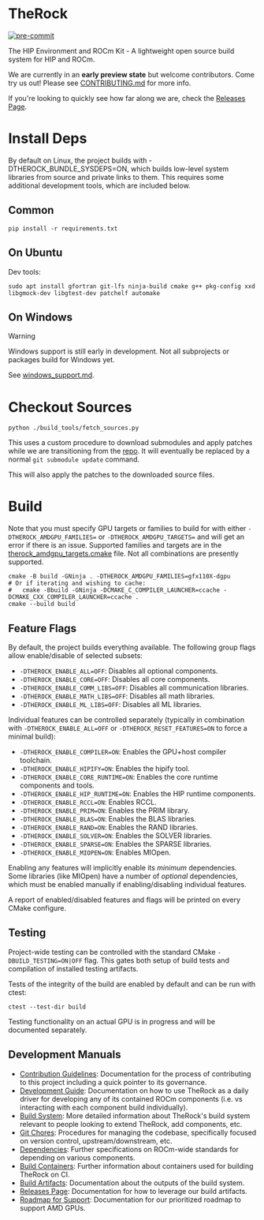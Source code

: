 # TheRock

[![pre-commit](https://img.shields.io/badge/pre--commit-enabled-brightgreen?logo=pre-commit)](https://github.com/pre-commit/pre-commit)

The HIP Environment and ROCm Kit - A lightweight open source build system for HIP and ROCm.

We are currently in an **early preview state** but welcome contributors. Come try us out!
Please see [CONTRIBUTING.md](CONTRIBUTING.md) for more info.

If you're looking to quickly see how far along we are, check the [Releases Page](RELEASES.md).

# Install Deps

By default on Linux, the project builds with -DTHEROCK_BUNDLE_SYSDEPS=ON, which
builds low-level system libraries from source and private links to them. This
requires some additional development tools, which are included below.

## Common

```
pip install -r requirements.txt
```

## On Ubuntu

Dev tools:

```
sudo apt install gfortran git-lfs ninja-build cmake g++ pkg-config xxd libgmock-dev libgtest-dev patchelf automake
```

## On Windows

> [!WARNING]
> Windows support is still early in development. Not all subprojects or packages build for Windows yet.

See [windows_support.md](./docs/development/windows_support.md).

# Checkout Sources

```
python ./build_tools/fetch_sources.py
```

This uses a custom procedure to download submodules and apply patches while
we are transitioning from the [repo](https://source.android.com/docs/setup/reference/repo).
It will eventually be replaced by a normal `git submodule update` command.

This will also apply the patches to the downloaded source files.

# Build

Note that you must specify GPU targets or families to build for with either
`-DTHEROCK_AMDGPU_FAMILIES=` or `-DTHEROCK_AMDGPU_TARGETS=` and will get an
error if there is an issue. Supported families and targets are in the
[therock_amdgpu_targets.cmake](cmake/therock_amdgpu_targets.cmake) file. Not
all combinations are presently supported.

```
cmake -B build -GNinja . -DTHEROCK_AMDGPU_FAMILIES=gfx110X-dgpu
# Or if iterating and wishing to cache:
#   cmake -Bbuild -GNinja -DCMAKE_C_COMPILER_LAUNCHER=ccache -DCMAKE_CXX_COMPILER_LAUNCHER=ccache .
cmake --build build
```

## Feature Flags

By default, the project builds everything available. The following group flags
allow enable/disable of selected subsets:

- `-DTHEROCK_ENABLE_ALL=OFF`: Disables all optional components.
- `-DTHEROCK_ENABLE_CORE=OFF`: Disables all core components.
- `-DTHEROCK_ENABLE_COMM_LIBS=OFF`: Disables all communication libraries.
- `-DTHEROCK_ENABLE_MATH_LIBS=OFF`: Disables all math libraries.
- `-DTHEROCK_ENABLE_ML_LIBS=OFF`: Disables all ML libraries.

Individual features can be controlled separately (typically in combination with
`-DTHEROCK_ENABLE_ALL=OFF` or `-DTHEROCK_RESET_FEATURES=ON` to force a
minimal build):

- `-DTHEROCK_ENABLE_COMPILER=ON`: Enables the GPU+host compiler toolchain.
- `-DTHEROCK_ENABLE_HIPIFY=ON`: Enables the hipify tool.
- `-DTHEROCK_ENABLE_CORE_RUNTIME=ON`: Enables the core runtime components and tools.
- `-DTHEROCK_ENABLE_HIP_RUNTIME=ON`: Enables the HIP runtime components.
- `-DTHEROCK_ENABLE_RCCL=ON`: Enables RCCL.
- `-DTHEROCK_ENABLE_PRIM=ON`: Enables the PRIM library.
- `-DTHEROCK_ENABLE_BLAS=ON`: Enables the BLAS libraries.
- `-DTHEROCK_ENABLE_RAND=ON`: Enables the RAND libraries.
- `-DTHEROCK_ENABLE_SOLVER=ON`: Enables the SOLVER libraries.
- `-DTHEROCK_ENABLE_SPARSE=ON`: Enables the SPARSE libraries.
- `-DTHEROCK_ENABLE_MIOPEN=ON`: Enables MIOpen.

Enabling any features will implicitly enable its *minimum* dependencies. Some
libraries (like MIOpen) have a number of *optional* dependencies, which must
be enabled manually if enabling/disabling individual features.

A report of enabled/disabled features and flags will be printed on every
CMake configure.

## Testing

Project-wide testing can be controlled with the standard CMake `-DBUILD_TESTING=ON|OFF` flag. This gates both setup of build tests and compilation of installed testing artifacts.

Tests of the integrity of the build are enabled by default and can be run
with ctest:

```
ctest --test-dir build
```

Testing functionality on an actual GPU is in progress and will be documented
separately.

## Development Manuals

- [Contribution Guidelines](CONTRIBUTING.md): Documentation for the process of contributing to this project including a quick pointer to its governance.
- [Development Guide](docs/development/development_guide.md): Documentation on how to use TheRock as a daily driver for developing any of its contained ROCm components (i.e. vs interacting with each component build individually).
- [Build System](docs/development/build_system.md): More detailed information about TheRock's build system relevant to people looking to extend TheRock, add components, etc.
- [Git Chores](docs/development/git_chores.md): Procedures for managing the codebase, specifically focused on version control, upstream/downstream, etc.
- [Dependencies](docs/development/dependencies.md): Further specifications on ROCm-wide standards for depending on various components.
- [Build Containers](docs/development/build_containers.md): Further information about containers used for building TheRock on CI.
- [Build Artifacts](docs/development/artifacts.md): Documentation about the outputs of the build system.
- [Releases Page](RELEASES.md): Documentation for how to leverage our build artifacts.
- [Roadmap for Support](ROADMAP.md): Documentation for our prioritized roadmap to support AMD GPUs.
